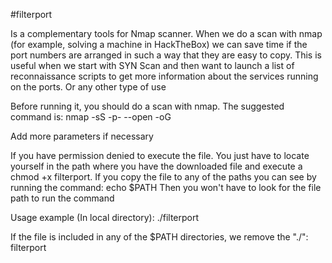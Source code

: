 #filterport

Is a complementary tools for Nmap scanner. When we do a scan with nmap (for example, solving a machine in HackTheBox) we can save time if the port numbers are arranged in such a way that they are easy to copy.
This is useful when we start with SYN Scan and then want to launch a list of reconnaissance scripts to get more information about the services running on the ports. Or any other type of use

Before running it, you should do a scan with nmap. The suggested command is:
nmap -sS -p- --open <iptarget> -oG <filename>

Add more parameters if necessary

If you have permission denied to execute the file. You just have to locate yourself in the path where you have the downloaded file and execute a chmod +x filterport.
If you copy the file to any of the paths you can see by running the command:
echo $PATH
Then you won't have to look for the file path to run the command

Usage example (In local directory):
./filterport <filename>

If the file is included in any of the $PATH directories, we remove the "./":
filterport <filename>
